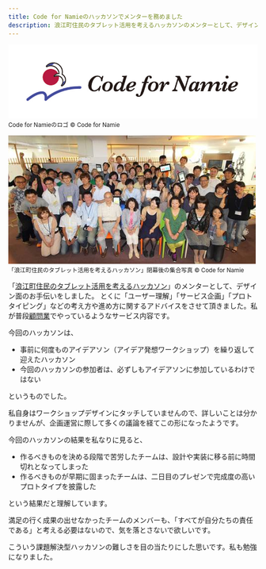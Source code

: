 ```yaml
---
title: Code for Namieのハッカソンでメンターを務めました
description: 浪江町住民のタブレット活用を考えるハッカソンのメンターとして、デザイン面のお手伝いをしました。
---
```


![](/images/posts/activities/2014-06-28-code-for-namie/tumblr_static_aty2xk9lmlko0ks888ccg48sw.jpg)  
<small>Code for Namieのロゴ © Code for Namie</small>

![](/images/posts/activities/2014-06-28-code-for-namie/tumblr_inline_n80vbkwghX1sov6an.jpg)  
<small>「浪江町住民のタブレット活用を考えるハッカソン」閉幕後の集合写真 © Code for Namie</small>

「[浪江町住民のタブレット活用を考えるハッカソン](http://codefornamie.org/post/90508290725/6-28-2)」のメンターとして、デザイン面のお手伝いをしました。
とくに「ユーザー理解」「サービス企画」「プロトタイピング」などの考え方や進め方に関するアドバイスをさせて頂きました。私が普段[顧問業](/advice/)でやっているようなサービス内容です。

今回のハッカソンは、

- 事前に何度ものアイデアソン（アイデア発想ワークショップ）を繰り返して迎えたハッカソン
- 今回のハッカソンの参加者は、必ずしもアイデアソンに参加しているわけではない

というものでした。

私自身はワークショップデザインにタッチしていませんので、詳しいことは分かりませんが、企画運営に際して多くの議論を経てこの形になったようです。

今回のハッカソンの結果を私なりに見ると、

- 作るべきものを決める段階で苦労したチームは、設計や実装に移る前に時間切れとなってしまった
- 作るべきものが早期に固まったチームは、二日目のプレゼンで完成度の高いプロトタイプを披露した

という結果だと理解しています。

満足の行く成果の出せなかったチームのメンバーも、「すべてが自分たちの責任である」と考える必要はないので、気を落とさないで欲しいです。

こういう課題解決型ハッカソンの難しさを目の当たりにした思いです。私も勉強になりました。
